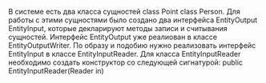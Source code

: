 В системе есть два класса сущностей class Point class Person.
Для работы с этими сущностями было создано два интерфейса
EntityOutput EntityInput, которые декларируют методы записи и считывания сущностей.
Интерфейс EntityOutput уже реалиован в классе EntityOutputWriter.
По образу и подобию нужно реализовать интерфейс EntityInput в классе EntityInputReader.
Для класса EntityInputReader необходимо создать конструктор со следующей сигнатурой:
public EntityInputReader(Reader in)